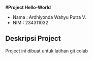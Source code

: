 **#Project Hello-World**

- Nama : Ardhiyonda Wahyu Putra V.
- NIM : 234311032

## Deskripsi Project
Project ini dibuat untuk latihan git colab
